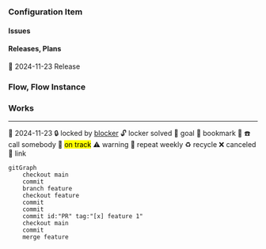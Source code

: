 ### Configuration Item
#### Issues

#### Releases, Plans
:date: 2024-11-23 Release

### Flow, Flow Instance
### Works
---
:date: 2024-11-23
:lock: locked by [blocker](#issues)
:unlock: locker solved
:dart: goal
:bookmark: bookmark
:memo:
:phone: call somebody 
:beer:
<mark>on track</mark>
:warning: warning
:repeat: repeat weekly
:recycle: recycle
:x: canceled
:link: link

```mermaid
gitGraph
    checkout main
    commit
    branch feature
    checkout feature
    commit
    commit
    commit id:"PR" tag:"[x] feature 1"
    checkout main
    commit
    merge feature
```
